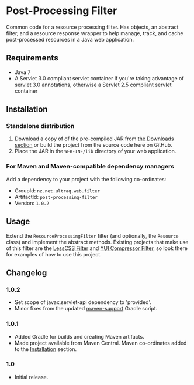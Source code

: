 
Post-Processing Filter
======================

Common code for a resource processing filter.  Has objects, an abstract filter,
and a resource response wrapper to help manage, track, and cache post-processed
resources in a Java web application.


Requirements
------------

 - Java 7
 - A Servlet 3.0 compliant servlet container if you're taking advantage of
   servlet 3.0 annotations, otherwise a Servlet 2.5 compliant servlet container


Installation
------------

### Standalone distribution
1. Download a copy of of the pre-compiled JAR from [the Downloads section](post-processing-filter/downloads)
   or build the project from the source code here on GitHub.
2. Place the JAR in the `WEB-INF/lib` directory of your web application.

### For Maven and Maven-compatible dependency managers
Add a dependency to your project with the following co-ordinates:

 - GroupId: `nz.net.ultraq.web.filter`
 - ArtifactId: `post-processing-filter`
 - Version: `1.0.2`


Usage
-----

Extend the `ResourceProcessingFilter` filter (and optionally, the `Resource`
class) and implement the abstract methods.  Existing projects that make use of
this filter are the [LessCSS Filter](lesscss-filter) and [YUI Compressor Filter](yuicompressor-filter),
so look there for examples of how to use this project.


Changelog
---------

### 1.0.2
 - Set scope of javax.servlet-api dependency to 'provided'.
 - Minor fixes from the updated [maven-support](https://github.com/ultraq/gradle-support)
   Gradle script.

### 1.0.1
 - Added Gradle for builds and creating Maven artifacts.
 - Made project available from Maven Central.  Maven co-ordinates added to the
   [Installation](#installation) section.

### 1.0
 - Initial release.
